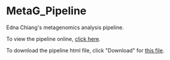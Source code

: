 # MetaG_Pipeline  
  
Edna Chiang's metagenomics analysis pipeline.  
  
  
To view the pipeline online, [click here](http://rpubs.com/ednachiang/425650).  
  
To download the pipeline html file, click "Download" for [this file](https://github.com/ednachiang/MetaG_Pipeline/blob/master/MetaG_Pipeline.html).